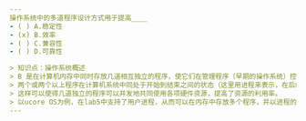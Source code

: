 ```yaml
---
操作系统中的多道程序设计方式用于提高____
- ( ) A.稳定性
- (x) B.效率
- ( ) C.兼容性
- ( ) D.可靠性

> 知识点：操作系统概述
> B 是在计算机内存中同时存放几道相互独立的程序，使它们在管理程序（早期的操作系统）控制之下，相互穿插的运行。
> 两个或两个以上程序在计算机系统中同处于开始到结束之间的状态（这里用进程来表示，在后续课程中会讲解“进程管理”）。
> 这样可以使得几道独立的程序可以并发地共同使用各项硬件资源，提高了资源的利用率。 
> 以ucore OS为例，在lab5中支持了用户进程，从而可以在内存中存放多个程序，并以进程的方式被操作系统管理和调度。
---
```

